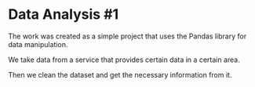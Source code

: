 # Data Analysis #1
The work was created as a simple project that uses the Pandas library for data manipulation.

We take data from a service that provides certain data in a certain area.

Then we clean the dataset and get the necessary information from it.
